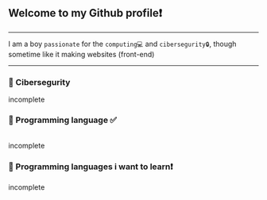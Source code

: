 ## Welcome to my Github profile❗

<hr>

I am a boy `passionate` for the `computing💻` and `cibersegurity🔒`, though sometime like it making websites (front-end)

<hr>

### 🔹 Cibersegurity

incomplete



### 🔹 Programming language ✅ <br>

<!-- <img src="https://user-images.githubusercontent.com/111251653/184557325-07c46fd6-9b47-4c63-b7cc-cb27b441a05b.png" width="80px" height="80px"> <img src="https://user-images.githubusercontent.com/111251653/184557470-90df25a9-6c82-4037-bb8a-d6d22f50ee1e.png" width="80px" height="80px"> -->
<br>
incomplete

### 🔹 Programming languages i want to learn❗

incomplete
